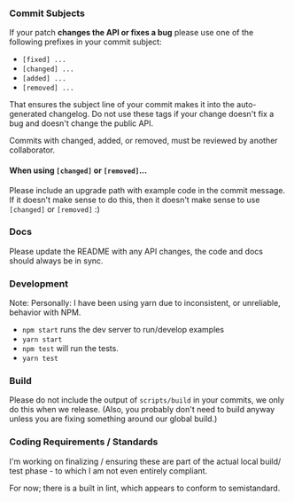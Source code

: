 ### Commit Subjects

If your patch **changes the API or fixes a bug** please use one of the
following prefixes in your commit subject:

- `[fixed] ...`
- `[changed] ...`
- `[added] ...`
- `[removed] ...`

That ensures the subject line of your commit makes it into the
auto-generated changelog. Do not use these tags if your change doesn't
fix a bug and doesn't change the public API.

Commits with changed, added, or removed, must be reviewed by another
collaborator.

#### When using `[changed]` or `[removed]`...

Please include an upgrade path with example code in the commit message.
If it doesn't make sense to do this, then it doesn't make sense to use
`[changed]` or `[removed]` :)

### Docs

Please update the README with any API changes, the code and docs should
always be in sync.

### Development
Note: Personally:  I have been using yarn due to inconsistent, or unreliable,
behavior with NPM.

- `npm start` runs the dev server to run/develop examples
- `yarn start`
- `npm test` will run the tests.
- `yarn test`

### Build

Please do not include the output of `scripts/build` in your commits, we
only do this when we release. (Also, you probably don't need to build
anyway unless you are fixing something around our global build.)

### Coding Requirements / Standards

I'm working on finalizing / ensuring these are part of the actual local build/
test phase - to which I am not even entirely compliant.

For now; there is a built in lint, which appears to conform to semistandard.
